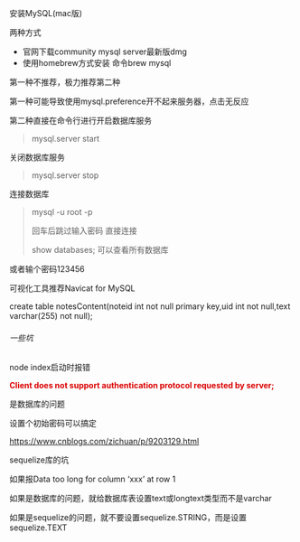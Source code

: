 安装MySQL(mac版)

两种方式

- 官网下载community mysql server最新版dmg
- 使用homebrew方式安装 命令brew mysql



第一种不推荐，极力推荐第二种



第一种可能导致使用mysql.preference开不起来服务器，点击无反应



第二种直接在命令行进行开启数据库服务

> mysql.server start

关闭数据库服务

> mysql.server stop



连接数据库

> mysql -u root -p
>
> 回车后跳过输入密码 直接连接
>
> show databases; 可以查看所有数据库

或者输个密码123456



可视化工具推荐Navicat for MySQL





create table notesContent(noteid int not null primary key,uid int not null,text varchar(255) not null);



###### 一些坑

node index启动时报错



<font color="dark">**Client does not support authentication protocol requested by server;**</font>

是数据库的问题

设置个初始密码可以搞定

https://www.cnblogs.com/zichuan/p/9203129.html



sequelize库的坑



如果报Data too long for column ‘xxx’ at row 1



如果是数据库的问题，就给数据库表设置text或longtext类型而不是varchar

如果是sequelize的问题，就不要设置sequelize.STRING，而是设置sequelize.TEXT